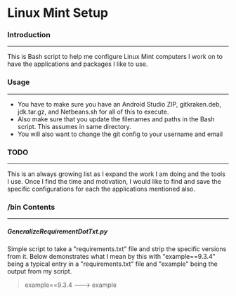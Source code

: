 # Linux Mint Setup

### Introduction
----------------

This is Bash script to help me configure Linux Mint computers I work on to have the applications and packages I like to use.

### Usage
---------

* You have to make sure you have an Android Studio ZIP, gitkraken.deb, jdk.tar.gz, and Netbeans.sh for all of this to execute.
* Also make sure that you update the filenames and paths in the Bash script. This assumes in same directory.
* You will also want to change the git config to your username and email

### TODO
--------

This is an always growing list as I expand the work I am doing and the tools I use. Once I find the time and motivation, I would like to find and save the specific configurations for each the applications mentioned also.

### /bin Contents
-----------------

##### GeneralizeRequirementDotTxt.py

Simple script to take a "requirements.txt" file and strip the specific versions from it. Below demonstrates what I mean by this with "example==9.3.4" being a typical entry in a "requirements.txt" file and "example" being the output from my script.

> example==9.3.4 ---> example
